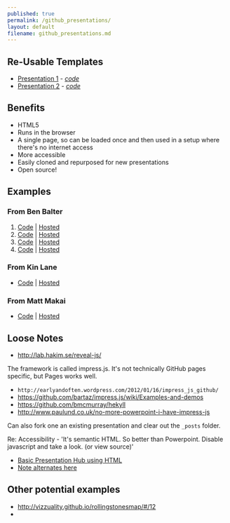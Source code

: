 ```yaml
---
published: true
permalink: /github_presentations/
layout: default
filename: github_presentations.md
---
```


  
## Re-Usable Templates
* [Presentation 1](http://usg-website-templates.github.io/presentation/) - *[code](https://github.com/USG-Website-Templates/presentation)*
* [Presentation 2](http://usg-website-templates.github.io/presentation2/) - *[code](https://github.com/USG-Website-Templates/presentation2)*


## Benefits
* HTML5
* Runs in the browser
* A single page, so can be loaded once and then used in a setup where there's no internet access
* More accessible 
* Easily cloned and repurposed for new presentations 
* Open source!  



## Examples

### From Ben Balter
1. [Code](https://github.com/benbalter/open-sourcing-government) | [Hosted](http://ben.balter.com/open-sourcing-government)
2. [Code](https://github.com/benbalter/make-government-better-together) | [Hosted](http://ben.balter.com/make-government-better-together/)
3. [Code](https://github.com/benbalter/collaborative-policymaking) | [Hosted](http://ben.balter.com/collaborative-policymaking)
4. [Code](https://github.com/benbalter/make-maps-better-together) | [Hosted](http://ben.balter.com/make-maps-better-together/)

### From Kin Lane
* [Code](https://github.com/kinlane/talks/tree/gh-pages) | [Hosted](http://kinlane.github.io/talks/)  

### From Matt Makai 
* [Code](https://github.com/makaimc/mattmakai.github.io/tree/gh-pages/presentations) | [Hosted](http://www.mattmakai.com/talks.html)


## Loose Notes

* http://lab.hakim.se/reveal-js/

The framework is called impress.js. It's not technically GitHub pages specific, but Pages works well.

* `http://earlyandoften.wordpress.com/2012/01/16/impress_js_github/`
* https://github.com/bartaz/impress.js/wiki/Examples-and-demos
* https://github.com/bmcmurray/hekyll
* http://www.paulund.co.uk/no-more-powerpoint-i-have-impress-js

Can also  fork one an existing presentation and clear out the `_posts` folder.


Re: Accessibility - 'It's semantic HTML. So better than Powerpoint. Disable javascript and take a look. (or view source)'


* [Basic Presentation Hub using HTML](https://github.com/gbinal/Presentations)
* [Note alternates here](https://github.com/USG-Website-Templates)


## Other potential examples 
* http://vizzuality.github.io/rollingstonesmap/#/12
* 

